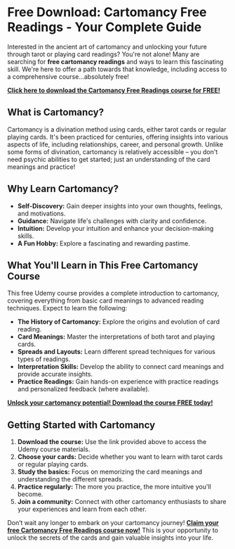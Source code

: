 # Free Download: Cartomancy Free Readings - Your Complete Guide

Interested in the ancient art of cartomancy and unlocking your future through tarot or playing card readings? You're not alone! Many are searching for **free cartomancy readings** and ways to learn this fascinating skill. We're here to offer a path towards that knowledge, including access to a comprehensive course...absolutely free!

[**Click here to download the Cartomancy Free Readings course for FREE!**](https://udemywork.com/cartomancy-free-readings)

## What is Cartomancy?

Cartomancy is a divination method using cards, either tarot cards or regular playing cards. It's been practiced for centuries, offering insights into various aspects of life, including relationships, career, and personal growth. Unlike some forms of divination, cartomancy is relatively accessible – you don't need psychic abilities to get started; just an understanding of the card meanings and practice!

## Why Learn Cartomancy?

*   **Self-Discovery:** Gain deeper insights into your own thoughts, feelings, and motivations.
*   **Guidance:** Navigate life's challenges with clarity and confidence.
*   **Intuition:** Develop your intuition and enhance your decision-making skills.
*   **A Fun Hobby:** Explore a fascinating and rewarding pastime.

## What You'll Learn in This Free Cartomancy Course

This free Udemy course provides a complete introduction to cartomancy, covering everything from basic card meanings to advanced reading techniques. Expect to learn the following:

*   **The History of Cartomancy:** Explore the origins and evolution of card reading.
*   **Card Meanings:** Master the interpretations of both tarot and playing cards.
*   **Spreads and Layouts:** Learn different spread techniques for various types of readings.
*   **Interpretation Skills:** Develop the ability to connect card meanings and provide accurate insights.
*   **Practice Readings:** Gain hands-on experience with practice readings and personalized feedback (where available).

[**Unlock your cartomancy potential! Download the course FREE today!**](https://udemywork.com/cartomancy-free-readings)

## Getting Started with Cartomancy

1.  **Download the course:** Use the link provided above to access the Udemy course materials.
2.  **Choose your cards:** Decide whether you want to learn with tarot cards or regular playing cards.
3.  **Study the basics:** Focus on memorizing the card meanings and understanding the different spreads.
4.  **Practice regularly:** The more you practice, the more intuitive you'll become.
5.  **Join a community:** Connect with other cartomancy enthusiasts to share your experiences and learn from each other.

Don’t wait any longer to embark on your cartomancy journey! **[Claim your free Cartomancy Free Readings course now!](https://udemywork.com/cartomancy-free-readings)** This is your opportunity to unlock the secrets of the cards and gain valuable insights into your life.
